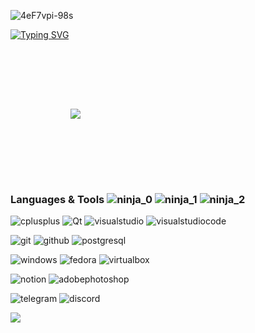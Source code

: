 <!-- https://github.com/simple-icons/simple-icons/blob/develop/slugs.md -->
<!-- https://shields.io/ -->
<!-- https://github.com/DenverCoder1/readme-typing-svg -->

<!-- Image -->
![4eF7vpi-98s](https://user-images.githubusercontent.com/79199956/175012500-7950c65a-9dc0-4b80-b552-3d6a06ffc1fb.jpg)

<!-- Typing -->
[![Typing SVG](https://readme-typing-svg.herokuapp.com?color=EEEEEE&background=1A1A1A&center=true&vCenter=true&width=1100&height=70&lines=KALENSKY)](https://git.io/typing-svg)

<!-- Most used languages -->
<img align="center" style="margin:6rem" src="https://github-readme-stats.vercel.app/api/top-langs/?username=imitatehappiness&card_width=1000 &layout=compact&hide=html,css&title_color=EEEEEE&text_color=c9cacc&icon_color=EEEEEE&bg_color=1a1a1a" />

<!-- Languages & Tools -->
### Languages & Tools ![ninja_0](https://user-images.githubusercontent.com/79199956/175010819-a4e97b33-d933-4f48-8c5b-2c0088066cf3.png) ![ninja_1](https://user-images.githubusercontent.com/79199956/175011196-190ec99c-b6d1-43e3-8358-31747dfefc14.png) ![ninja_2](https://user-images.githubusercontent.com/79199956/175011373-83385fc9-131d-42dc-870a-f121c2c4f628.png)

![cplusplus](https://img.shields.io/badge/-C++-05122A?style=for-the-badge&color=1a1a1a&logo=cplusplus) ![Qt](https://img.shields.io/badge/-Qt-05122A?style=for-the-badge&color=1a1a1a&logo=qt) ![visualstudio](https://img.shields.io/badge/-VS-05122A?style=for-the-badge&color=1a1a1a&logo=visualstudio) ![visualstudiocode](https://img.shields.io/badge/-VS%20Code-05122A?style=for-the-badge&color=1a1a1a&logo=visualstudiocode)

![git](https://img.shields.io/badge/-Git-05122A?style=for-the-badge&color=1a1a1a&logo=git) ![github](https://img.shields.io/badge/-Git%20Hub-05122A?style=for-the-badge&color=1a1a1a&logo=github) ![postgresql](https://img.shields.io/badge/-PostgresSQL-05122A?style=for-the-badge&color=1a1a1a&logo=postgresql)

![windows](https://img.shields.io/badge/-windows-05122A?style=for-the-badge&color=1a1a1a&logo=windows) ![fedora](https://img.shields.io/badge/-fedora-05122A?style=for-the-badge&color=1a1a1a&logo=fedora) ![virtualbox](https://img.shields.io/badge/-virtualbox-05122A?style=for-the-badge&color=1a1a1a&logo=virtualbox) 

![notion](https://img.shields.io/badge/-Notion-05122A?style=for-the-badge&color=1a1a1a&logo=notion) ![adobephotoshop](https://img.shields.io/badge/-adobe%20PS-05122A?style=for-the-badge&color=1a1a1a&logo=adobephotoshop) 

![telegram](https://img.shields.io/badge/-telegram-05122A?style=for-the-badge&color=1a1a1a&logo=telegram) ![discord](https://img.shields.io/badge/-discord-05122A?style=for-the-badge&color=1a1a1a&logo=discord) 


<!-- Profile Views Counter-->
![](https://komarev.com/ghpvc/?username=imitatehappiness&style=for-the-badge&color=1a1a1a)
